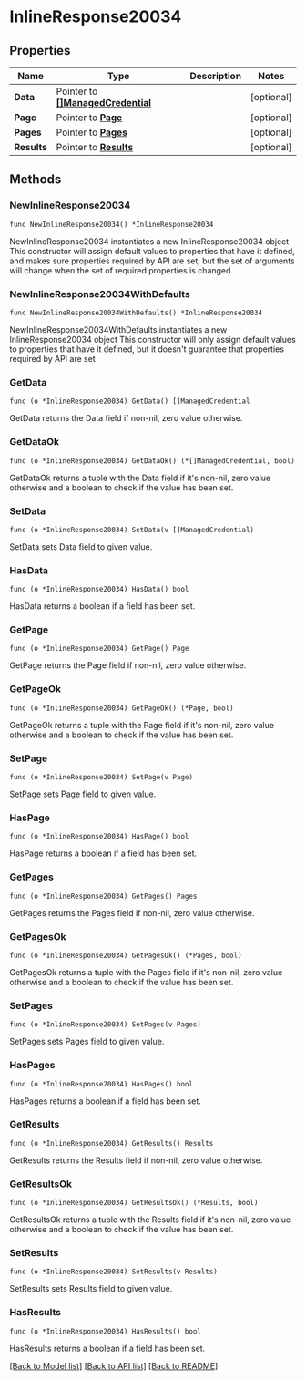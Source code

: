 # InlineResponse20034

## Properties

Name | Type | Description | Notes
------------ | ------------- | ------------- | -------------
**Data** | Pointer to [**[]ManagedCredential**](ManagedCredential.md) |  | [optional] 
**Page** | Pointer to [**Page**](Page.md) |  | [optional] 
**Pages** | Pointer to [**Pages**](Pages.md) |  | [optional] 
**Results** | Pointer to [**Results**](Results.md) |  | [optional] 

## Methods

### NewInlineResponse20034

`func NewInlineResponse20034() *InlineResponse20034`

NewInlineResponse20034 instantiates a new InlineResponse20034 object
This constructor will assign default values to properties that have it defined,
and makes sure properties required by API are set, but the set of arguments
will change when the set of required properties is changed

### NewInlineResponse20034WithDefaults

`func NewInlineResponse20034WithDefaults() *InlineResponse20034`

NewInlineResponse20034WithDefaults instantiates a new InlineResponse20034 object
This constructor will only assign default values to properties that have it defined,
but it doesn't guarantee that properties required by API are set

### GetData

`func (o *InlineResponse20034) GetData() []ManagedCredential`

GetData returns the Data field if non-nil, zero value otherwise.

### GetDataOk

`func (o *InlineResponse20034) GetDataOk() (*[]ManagedCredential, bool)`

GetDataOk returns a tuple with the Data field if it's non-nil, zero value otherwise
and a boolean to check if the value has been set.

### SetData

`func (o *InlineResponse20034) SetData(v []ManagedCredential)`

SetData sets Data field to given value.

### HasData

`func (o *InlineResponse20034) HasData() bool`

HasData returns a boolean if a field has been set.

### GetPage

`func (o *InlineResponse20034) GetPage() Page`

GetPage returns the Page field if non-nil, zero value otherwise.

### GetPageOk

`func (o *InlineResponse20034) GetPageOk() (*Page, bool)`

GetPageOk returns a tuple with the Page field if it's non-nil, zero value otherwise
and a boolean to check if the value has been set.

### SetPage

`func (o *InlineResponse20034) SetPage(v Page)`

SetPage sets Page field to given value.

### HasPage

`func (o *InlineResponse20034) HasPage() bool`

HasPage returns a boolean if a field has been set.

### GetPages

`func (o *InlineResponse20034) GetPages() Pages`

GetPages returns the Pages field if non-nil, zero value otherwise.

### GetPagesOk

`func (o *InlineResponse20034) GetPagesOk() (*Pages, bool)`

GetPagesOk returns a tuple with the Pages field if it's non-nil, zero value otherwise
and a boolean to check if the value has been set.

### SetPages

`func (o *InlineResponse20034) SetPages(v Pages)`

SetPages sets Pages field to given value.

### HasPages

`func (o *InlineResponse20034) HasPages() bool`

HasPages returns a boolean if a field has been set.

### GetResults

`func (o *InlineResponse20034) GetResults() Results`

GetResults returns the Results field if non-nil, zero value otherwise.

### GetResultsOk

`func (o *InlineResponse20034) GetResultsOk() (*Results, bool)`

GetResultsOk returns a tuple with the Results field if it's non-nil, zero value otherwise
and a boolean to check if the value has been set.

### SetResults

`func (o *InlineResponse20034) SetResults(v Results)`

SetResults sets Results field to given value.

### HasResults

`func (o *InlineResponse20034) HasResults() bool`

HasResults returns a boolean if a field has been set.


[[Back to Model list]](../README.md#documentation-for-models) [[Back to API list]](../README.md#documentation-for-api-endpoints) [[Back to README]](../README.md)


